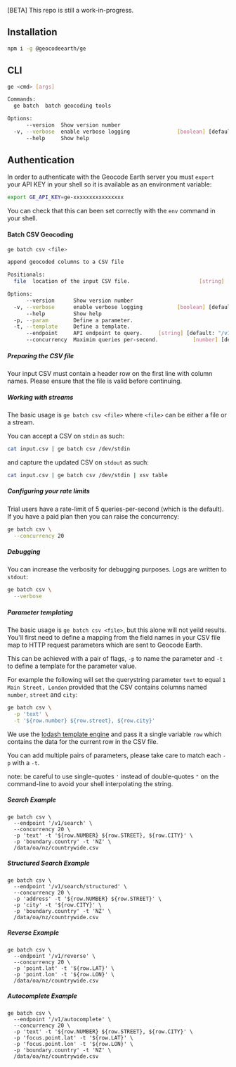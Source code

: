 [BETA] This repo is still a work-in-progress.

## Installation

```bash
npm i -g @geocodeearth/ge
```

## CLI

```bash
ge <cmd> [args]

Commands:
  ge batch  batch geocoding tools

Options:
      --version  Show version number                                   [boolean]
  -v, --verbose  enable verbose logging               [boolean] [default: false]
      --help     Show help                                             [boolean]
```

## Authentication

In order to authenticate with the Geocode Earth server you must `export` your API KEY in your shell so it is available as an environment variable:

```bash
export GE_API_KEY=ge-xxxxxxxxxxxxxxxx
```

You can check that this can been set correctly with the `env` command in your shell.

#### Batch CSV Geocoding

```bash
ge batch csv <file>

append geocoded columns to a CSV file

Positionals:
  file  location of the input CSV file.                      [string] [required]

Options:
      --version      Show version number                               [boolean]
  -v, --verbose      enable verbose logging           [boolean] [default: false]
      --help         Show help                                         [boolean]
  -p, --param        Define a parameter.                                [string]
  -t, --template     Define a template.                                 [string]
      --endpoint     API endpoint to query.     [string] [default: "/v1/search"]
      --concurrency  Maximim queries per-second.           [number] [default: 5]
```

##### Preparing the CSV file

Your input CSV must contain a header row on the first line with column names.
Please ensure that the file is valid before continuing.

##### Working with streams

The basic usage is `ge batch csv <file>` where `<file>` can be either a file or a stream.

You can accept a CSV on `stdin` as such:

```bash
cat input.csv | ge batch csv /dev/stdin
```

and capture the updated CSV on `stdout` as such:

```bash
cat input.csv | ge batch csv /dev/stdin | xsv table
```

##### Configuring your rate limits

Trial users have a rate-limit of 5 queries-per-second (which is the default).
If you have a paid plan then you can raise the concurrency:

```bash
ge batch csv \
  --concurrency 20
```

##### Debugging

You can increase the verbosity for debugging purposes.
Logs are written to `stdout`:

```bash
ge batch csv \
  --verbose
```

##### Parameter templating

The basic usage is `ge batch csv <file>`, but this alone will not yeild results.
You'll first need to define a mapping from the field names in your CSV file map to HTTP request parameters which are sent to Geocode Earth.

This can be achieved with a pair of flags, `-p` to name the parameter and `-t` to define a template for the parameter value.

For example the following will set the querystring parameter `text` to equal `1 Main Street, London` provided that the CSV contains columns named `number`, `street` and `city`:

```bash
ge batch csv \
  -p 'text' \
  -t '${row.number} ${row.street}, ${row.city}'
```

We use the [lodash template engine](https://lodash.com/docs/4.17.15#template) and pass it a single variable `row` which contains the data for the current row in the CSV file.

You can add multiple pairs of parameters, please take care to match each `-p` with a `-t`.

note: be careful to use single-quotes `'` instead of double-quotes `"` on the command-line to avoid your shell interpolating the string.

##### Search Example

```batch
ge batch csv \
  --endpoint '/v1/search' \
  --concurrency 20 \
  -p 'text' -t '${row.NUMBER} ${row.STREET}, ${row.CITY}' \
  -p 'boundary.country' -t 'NZ' \
  /data/oa/nz/countrywide.csv
```

##### Structured Search Example

```batch
ge batch csv \
  --endpoint '/v1/search/structured' \
  --concurrency 20 \
  -p 'address' -t '${row.NUMBER} ${row.STREET}' \
  -p 'city' -t '${row.CITY}' \
  -p 'boundary.country' -t 'NZ' \
  /data/oa/nz/countrywide.csv
```

##### Reverse Example

```batch
ge batch csv \
  --endpoint '/v1/reverse' \
  --concurrency 20 \
  -p 'point.lat' -t '${row.LAT}' \
  -p 'point.lon' -t '${row.LON}' \
  /data/oa/nz/countrywide.csv
```

##### Autocomplete Example

```batch
ge batch csv \
  --endpoint '/v1/autocomplete' \
  --concurrency 20 \
  -p 'text' -t '${row.NUMBER} ${row.STREET}, ${row.CITY}' \
  -p 'focus.point.lat' -t '${row.LAT}' \
  -p 'focus.point.lon' -t '${row.LON}' \
  -p 'boundary.country' -t 'NZ' \
  /data/oa/nz/countrywide.csv
```
